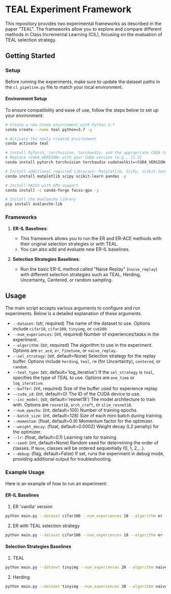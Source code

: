 # TEAL Experiment Framework

This repository provides two experimental frameworks as described in the paper "TEAL". The frameworks allow you to explore and compare different methods in Class Incremental Learning (CIL), focusing on the evaluation of TEAL selection strategy.

## Getting Started

### Setup

Before running the experiments, make sure to update the dataset paths in the `cl_pipeline.py` file to match your local environment. 

#### Environment Setup

To ensure compatibility and ease of use, follow the steps below to set up your environment:

```bash
# Create a new Conda environment with Python 3.7
conda create --name teal python=3.7 -y

# Activate the newly created environment
conda activate teal

# Install PyTorch, torchvision, torchaudio, and the appropriate CUDA toolkit
# Replace <CUDA_VERSION> with your CUDA version (e.g., 11.3)
conda install pytorch torchvision torchaudio cudatoolkit=<CUDA_VERSION> -c pytorch -y

# Install additional required libraries: Matplotlib, SciPy, scikit-learn, and pandas
conda install matplotlib scipy scikit-learn pandas -y

# Install FAISS with GPU support
conda install -c conda-forge faiss-gpu -y

# Install the Avalanche library
pip install avalanche-lib
```
   
### Frameworks

1. **ER-IL Baselines**:
    - This framework allows you to run the ER and ER-ACE methods with their original selection strategies or with TEAL.
    - You can also add and evaluate new ER-IL baselines.

2. **Selection Strategies Baselines**:
    - Run the basic ER-IL method called "Naive Replay" (`naive_replay`) with different selection strategies such as TEAL, Herding, Uncertainty, Centered, or random sampling.

## Usage

The main script accepts various arguments to configure and run experiments. Below is a detailed explanation of these arguments.

- `--dataset`: (str, required) The name of the dataset to use. Options include `cifar10`, `cifar100`, `tinyimg`, or `cub200`.
- `--num_experiences`: (int, required) Number of experiences/tasks in the experiment.
- `--algorithm`: (str, required) The algorithm to use in the experiment. Options are `er_ace`, `er`, `finetune`, or `naive_replay`.
- `--sel_strategy`: (str, default=None) Selection strategy for the replay buffer. Options include `herding`, `teal`, `rm` (for Uncertainty), `centered`, or `random`.
- `--teal_type`: (str, default='log_iterative') If the `sel_strategy` is `teal`, specifies the type of TEAL to use. Options are `one_time` or `log_iterative`.
- `--buffer`: (int, required) Size of the buffer used for experience replay.
- `--cuda_id`: (int, default=0) The ID of the CUDA device to use.
- `--inc_model`: (str, default='resnet18') The model architecture to train with. Options are `resnet18`, `arch_craft`, or `slim_resnet18`.
- `--num_epochs`: (int, default=100) Number of training epochs.
- `--batch_size`: (int, default=128) Size of each mini-batch during training.
- `--momentum`: (float, default=0.9) Momentum factor for the optimizer.
- `--weight_decay`: (float, default=0.0002) Weight decay (L2 penalty) for the optimizer.
- `--lr`: (float, default=0.1) Learning rate for training.
- `--seed`: (int, default=None) Random seed for determining the order of classes. If `None`, classes will be ordered sequentially (0, 1, 2,...).
- `--debug`: (flag, default=False) If set, runs the experiment in debug mode, providing additional output for troubleshooting.

### Example Usage

Here is an example of how to run an experiment:

#### ER-IL Baselines

1. ER 'vanilla' version
```bash
python main.py --dataset cifar100 --num_experiences 10 --algorithm er --buffer 200
```
2. ER with TEAL selection strategy
```bash 
python main.py --dataset cifar100 --num_experiences 10 --algorithm er --sel_strategy teal --teal_type log_iterative --buffer 200
```

#### Selection Strategies Baselines

1. TEAL
```bash
python main.py --dataset tinyimg --num_experiences 20 --algorithm naive_replay --buffer 400 --inc_model slim_resnet18 --sel_strategy teal --teal_type log_iterative
```
2. Herding
```bash 
python main.py --dataset tinyimg --num_experiences 20 --algorithm naive_replay --buffer 400 --inc_model slim_resnet18 --sel_strategy rm
```
